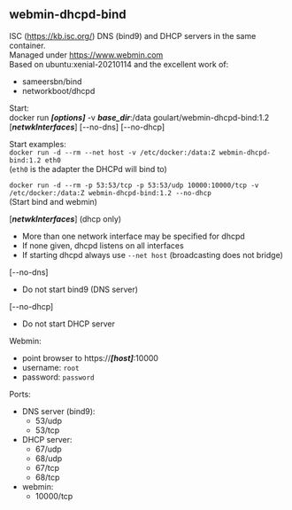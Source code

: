 ## webmin-dhcpd-bind

ISC (https://kb.isc.org/) DNS (bind9) and DHCP servers in the same container. \
Managed under https://www.webmin.com \
Based on ubuntu:xenial-20210114 and the excellent work of:
  - sameersbn/bind
  - networkboot/dhcpd

Start: \
  docker run ***[options]*** -v ***base_dir***:/data goulart/webmin-dhcpd-bind:1.2 [***netwkInterfaces***] [--no-dns] [--no-dhcp]

Start examples: \
  `docker run -d --rm --net host -v /etc/docker:/data:Z webmin-dhcpd-bind:1.2 eth0` \
(`eth0` is the adapter the DHCPd will bind to)

  `docker run -d --rm -p 53:53/tcp -p 53:53/udp 10000:10000/tcp -v /etc/docker:/data:Z webmin-dhcpd-bind:1.2 --no-dhcp` \
(Start bind and webmin)

[***netwkInterfaces***] (dhcp only)
  - More than one network interface may be specified for dhcpd
  - If none given, dhcpd listens on all interfaces
  - If starting dhcpd always use `--net host` (broadcasting does not bridge)

[--no-dns]
  - Do not start bind9 (DNS server)

[--no-dhcp]
  - Do not start DHCP server

Webmin:
  * point browser to https://***[host]***:10000
  * username: `root`
  * password: `password`

Ports:
  * DNS server (bind9):
    * 53/udp
    * 53/tcp
  * DHCP server:
    * 67/udp
    * 68/udp
    * 67/tcp
    * 68/tcp
  * webmin:
    * 10000/tcp
